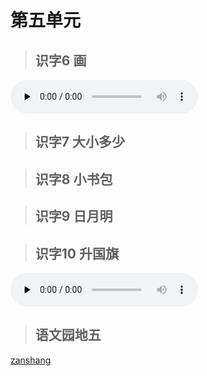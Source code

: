 # 第五单元

> ## 识字6 画

<audio class="myaudio" controls="" preload="none"><source src="//cnvod.cnr.cn/audio2017/ondemand/media/1100/201812/5C08DA19-04E4-4BD9-B3A6-3D1E0A141C1A_2018-12-0616_14_55_0.m4a"></audio>

<Ebook grade="xxyw1a" :pages="67" :paged="67" ></Ebook>


> ## 识字7 大小多少

<Ebook grade="xxyw1a" :pages="68" :paged="69" ></Ebook>


> ## 识字8 小书包

<Ebook grade="xxyw1a" :pages="70" :paged="71" ></Ebook>


> ## 识字9 日月明

<Ebook grade="xxyw1a" :pages="72" :paged="73" ></Ebook>


> ## 识字10 升国旗

<audio class="myaudio" controls="" preload="none"><source src="//cnvod.cnr.cn/audio2017/ondemand/media/1100/201812/5C08DA1A-D8B4-47C6-A97E-3D1E0A141C1A_2018-12-0616_12_07_0.m4a"></audio>

<Ebook grade="xxyw1a" :pages="74" :paged="75" ></Ebook>


> ## 语文园地五

<Ebook grade="xxyw1a" :pages="76" :paged="79" ></Ebook>


[zanshang](../res/zanshang.md ':include')